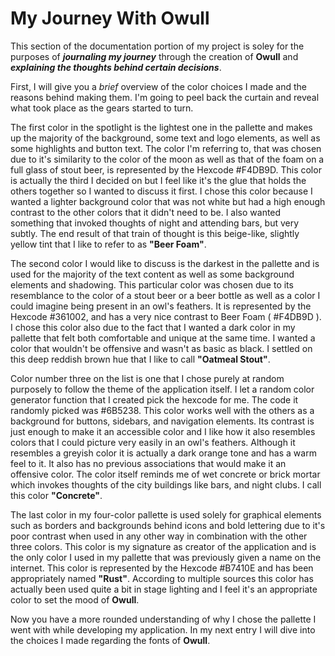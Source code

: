 # My Journey With **Owull**

This section of the documentation portion of my project is soley for the purposes of **_journaling my journey_** through the creation of **Owull** and **_explaining the thoughts behind certain decisions_**.

First, I will give you a _brief_ overview of the color choices I made and the reasons behind making them. I'm going to peel back the curtain and reveal what took place as the gears started to turn.

The first color in the spotlight is the lightest one in the pallette and makes up the majority of the background, some text and logo elements, as well as some highlights and button text. The color I'm referring to, that was chosen due to it's similarity to the color of the moon as well as that of the foam on a full glass of stout beer, is represented by the Hexcode #F4DB9D. This color is actually the third I decided on but I feel like it's the glue that holds the others together so I wanted to discuss it first. I chose this color because I wanted a lighter background color that was not white but had a high enough contrast to the other colors that it didn't need to be. I also wanted something that invoked thoughts of night and attending bars, but very subtly. The end result of that train of thought is this beige-like, slightly yellow tint that I like to refer to as **"Beer Foam"**.

The second color I would like to discuss is the darkest in the pallette and is used for the majority of the text content as well as some background elements and shadowing. This particular color was chosen due to its resemblance to the color of a stout beer or a beer bottle as well as a color I could imagine being present in an owl's feathers. It is represented by the Hexcode #361002, and has a very nice contrast to Beer Foam ( #F4DB9D ). I chose this color also due to the fact that I wanted a dark color in my pallette that felt both comfortable and unique at the same time. I wanted a color that wouldn't be offensive and wasn't as basic as black. I settled on this deep reddish brown hue that I like to call **"Oatmeal Stout"**.

Color number three on the list is one that I chose purely at random purposely to follow the theme of the application itself. I let a random color generator function that I created pick the hexcode for me. The code it randomly picked was #6B5238. This color works well with the others as a background for buttons, sidebars, and navigation elements. Its contrast is just enough to make it an accessible color and I like how it also resembles colors that I could picture very easily in an owl's feathers. Although it resembles a greyish color it is actually a dark orange tone and has a warm feel to it. It also has no previous associations that would make it an offensive color. The color itself reminds me of wet concrete or brick mortar which invokes thoughts of the city buildings like bars, and night clubs. I call this color **"Concrete"**.

The last color in my four-color pallette is used solely for graphical elements such as borders and backgrounds behind icons and bold lettering due to it's poor contrast when used in any other way in combination with the other three colors. This color is my signature as creator of the application and is the only color I used in my pallette that was previously given a name on the internet. This color is represented by the Hexcode #B7410E and has been appropriately named **"Rust"**. According to multiple sources this color has actually been used quite a bit in stage lighting and I feel it's an appropriate color to set the mood of **Owull**.

Now you have a more rounded understanding of why I chose the pallette I went with while developing my application. In my next entry I will dive into the choices I made regarding the fonts of **Owull**.

